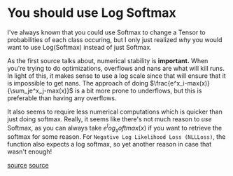 # You should use Log Softmax

I've always known that you could use Softmax to change a Tensor to probabilities of each class occuring, but I only just realized *why* you would want to use Log(Softmax) instead of just Softmax.

As the first source talks about, numerical stability is **important.** When you're trying to do optimizations, overflows and nans are what will kill runs. In light of this, it makes sense to use a log scale since that will ensure that it is impossible to get nans. The approach of doing $\frac{e^x_i-max(x)}{\sum_je^x_j-max(x)}$ is a bit more prone to underflows, but this is preferable than having any overflows.

It also seems to require less numerical computations which is quicker than just doing softmax. Really, it seems like there's not much reason to *use* Softmax, as you can always take $e^log_softmax(x)$ if you want to retrieve the softmax for some reason. For `Negative Log Likelihood Loss (NLLLoss)`, the function also expects a log softmax, so yet another reason in case that wasn't enough!

[source](https://jaykmody.com/blog/stable-softmax/)
[source](https://pytorch.org/docs/stable/generated/torch.nn.LogSoftmax.html)